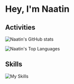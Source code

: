 # Hey, I'm Naatin

## Activities

![Naatin's GitHub stats](https://github-readme-stats.vercel.app/api?username=naatin777&show_icons=true&theme=dark)

![Naatin's Top Languages](https://github-readme-stats.vercel.app/api/top-langs/?username=naatin777&theme=dark)

## Skills

![My Skills](https://skillicons.dev/icons?i=js,ts,kotlin,dart,flutter)
